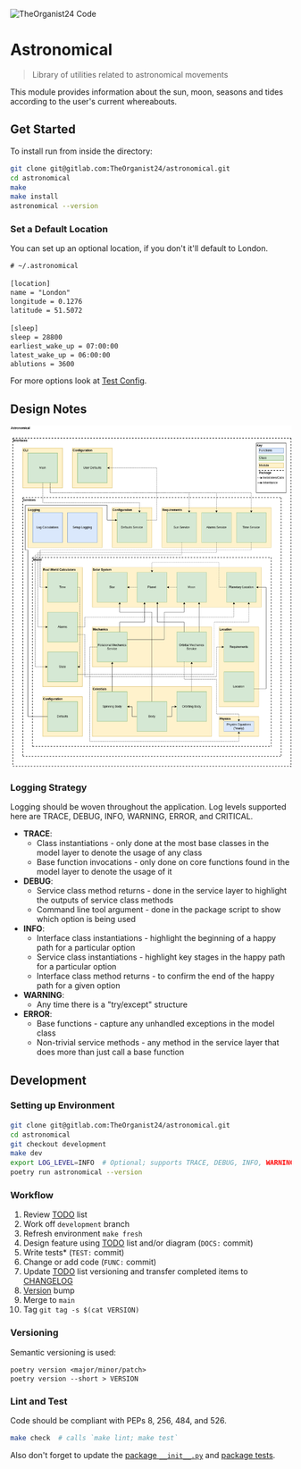 ![TheOrganist24 Code](https://hosted.courtman.me.uk/img/logos/theorganist24_banner_code.png "TheOrganist24 Code")

# Astronomical
> Library of utilities related to astronomical movements

This module provides information about the sun, moon, seasons and tides according to the user's current whereabouts.

## Get Started
To install run from inside the directory:
```bash
git clone git@gitlab.com:TheOrganist24/astronomical.git
cd astronomical
make
make install
astronomical --version
```

### Set a Default Location
You can set up an optional location, if you don't it'll default to London.

```
# ~/.astronomical

[location]
name = "London"
longitude = 0.1276
latitude = 51.5072

[sleep]
sleep = 28800
earliest_wake_up = 07:00:00
latest_wake_up = 06:00:00
ablutions = 3600
```

For more options look at [Test Config](tests/data/config.ini).


## Design Notes
![Full Design](img/full_design.png "Full Design")

### Logging Strategy
Logging should be woven throughout the application. Log levels supported here are TRACE, DEBUG, INFO, WARNING, ERROR, and CRITICAL.
* **TRACE**:
  * Class instantiations - only done at the most base classes in the model layer to denote the usage of any class
  * Base function invocations - only done on core functions found in the model layer to denote the usage of it
* **DEBUG**:
  * Service class method returns - done in the service layer to highlight the outputs of service class methods
  * Command line tool argument - done in the package script to show which option is being used
* **INFO**:
  * Interface class instantiations - highlight the beginning of a happy path for a particular option
  * Service class instantiations - highlight key stages in the happy path for a particular option
  * Interface class method returns - to confirm the end of the happy path for a given option
* **WARNING**:
  * Any time there is a "try/except" structure
* **ERROR**:
  * Base functions - capture any unhandled exceptions in the model class
  * Non-trivial service methods - any method in the service layer that does more than just call a base function


## Development
### Setting up Environment
```bash
git clone git@gitlab.com:TheOrganist24/astronomical.git
cd astronomical
git checkout development
make dev
export LOG_LEVEL=INFO  # Optional; supports TRACE, DEBUG, INFO, WARNING, ERROR, CRITICAL
poetry run astronomical --version
```


### Workflow
1. Review [TODO](TODO.md) list
2. Work off `development` branch
3. Refresh environment `make fresh`
4. Design feature using [TODO](TODO.md) list and/or diagram (`DOCS:` commit)
5. Write tests* (`TEST:` commit)
6. Change or add code (`FUNC:` commit)
7. Update [TODO](TODO.md) list versioning and transfer completed items to [CHANGELOG](CHANGELOG.md)
8. [Version](#Versioning) bump
9. Merge to `main`
10. Tag `git tag -s $(cat VERSION)`


### Versioning
Semantic versioning is used:
```
poetry version <major/minor/patch>
poetry version --short > VERSION
```


### Lint and Test
Code should be compliant with PEPs 8, 256, 484, and 526.
```bash
make check  # calls `make lint; make test`
```

Also don't forget to update the [package `__init__.py`](astronomical/__init__.py) and [package tests](tests/test_astronomical.py).